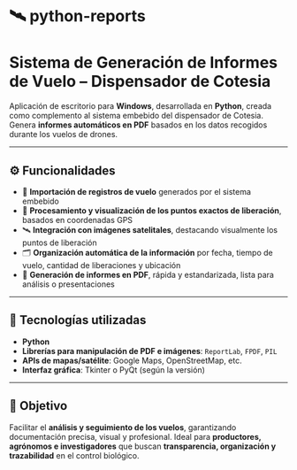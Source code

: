 # 🛰️ python-reports

# **Sistema de Generación de Informes de Vuelo – Dispensador de Cotesia**

Aplicación de escritorio para **Windows**, desarrollada en **Python**, creada como complemento al sistema embebido del dispensador de Cotesia. Genera **informes automáticos en PDF** basados en los datos recogidos durante los vuelos de drones.

---

## ⚙️ Funcionalidades

- 📂 **Importación de registros de vuelo** generados por el sistema embebido  
- 📍 **Procesamiento y visualización de los puntos exactos de liberación**, basados en coordenadas GPS  
- 🛰️ **Integración con imágenes satelitales**, destacando visualmente los puntos de liberación  
- 🗂️ **Organización automática de la información** por fecha, tiempo de vuelo, cantidad de liberaciones y ubicación  
- 📄 **Generación de informes en PDF**, rápida y estandarizada, lista para análisis o presentaciones  

---

## 🧰 Tecnologías utilizadas

- **Python**
- **Librerías para manipulación de PDF e imágenes**: `ReportLab`, `FPDF`, `PIL`
- **APIs de mapas/satélite**: Google Maps, OpenStreetMap, etc.  
- **Interfaz gráfica**: Tkinter o PyQt (según la versión)

---

## 🎯 Objetivo

Facilitar el **análisis y seguimiento de los vuelos**, garantizando documentación precisa, visual y profesional. Ideal para **productores, agrónomos e investigadores** que buscan **transparencia, organización y trazabilidad** en el control biológico.
